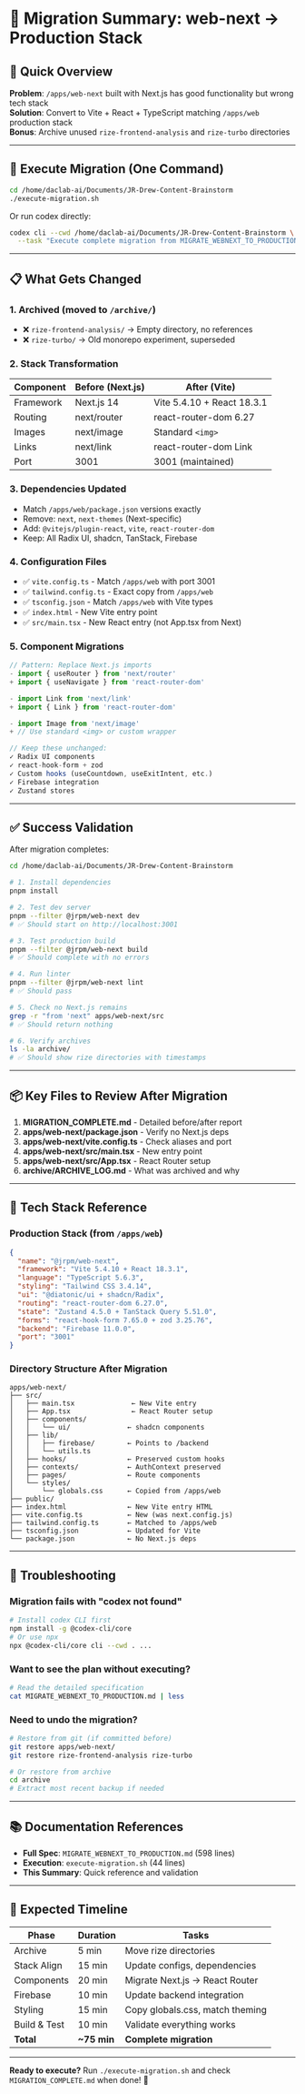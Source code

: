 # 🎯 Migration Summary: web-next → Production Stack

## 📌 Quick Overview

**Problem**: `/apps/web-next` built with Next.js has good functionality but wrong tech stack  
**Solution**: Convert to Vite + React + TypeScript matching `/apps/web` production stack  
**Bonus**: Archive unused `rize-frontend-analysis` and `rize-turbo` directories  

---

## 🚀 Execute Migration (One Command)

```bash
cd /home/daclab-ai/Documents/JR-Drew-Content-Brainstorm
./execute-migration.sh
```

Or run codex directly:
```bash
codex cli --cwd /home/daclab-ai/Documents/JR-Drew-Content-Brainstorm \
  --task "Execute complete migration from MIGRATE_WEBNEXT_TO_PRODUCTION.md"
```

---

## 📋 What Gets Changed

### 1. Archived (moved to `/archive/`)
- ❌ `rize-frontend-analysis/` → Empty directory, no references
- ❌ `rize-turbo/` → Old monorepo experiment, superseded

### 2. Stack Transformation
| Component | Before (Next.js) | After (Vite) |
|-----------|-----------------|--------------|
| Framework | Next.js 14 | Vite 5.4.10 + React 18.3.1 |
| Routing | next/router | react-router-dom 6.27 |
| Images | next/image | Standard `<img>` |
| Links | next/link | react-router-dom Link |
| Port | 3001 | 3001 (maintained) |

### 3. Dependencies Updated
- Match `/apps/web/package.json` versions exactly
- Remove: `next`, `next-themes` (Next-specific)
- Add: `@vitejs/plugin-react`, `vite`, `react-router-dom`
- Keep: All Radix UI, shadcn, TanStack, Firebase

### 4. Configuration Files
- ✅ `vite.config.ts` - Match `/apps/web` with port 3001
- ✅ `tailwind.config.ts` - Exact copy from `/apps/web`
- ✅ `tsconfig.json` - Match `/apps/web` with Vite types
- ✅ `index.html` - New Vite entry point
- ✅ `src/main.tsx` - New React entry (not App.tsx from Next)

### 5. Component Migrations
```typescript
// Pattern: Replace Next.js imports
- import { useRouter } from 'next/router'
+ import { useNavigate } from 'react-router-dom'

- import Link from 'next/link'
+ import { Link } from 'react-router-dom'

- import Image from 'next/image'
+ // Use standard <img> or custom wrapper

// Keep these unchanged:
✓ Radix UI components
✓ react-hook-form + zod
✓ Custom hooks (useCountdown, useExitIntent, etc.)
✓ Firebase integration
✓ Zustand stores
```

---

## ✅ Success Validation

After migration completes:

```bash
cd /home/daclab-ai/Documents/JR-Drew-Content-Brainstorm

# 1. Install dependencies
pnpm install

# 2. Test dev server
pnpm --filter @jrpm/web-next dev
# ✅ Should start on http://localhost:3001

# 3. Test production build
pnpm --filter @jrpm/web-next build
# ✅ Should complete with no errors

# 4. Run linter
pnpm --filter @jrpm/web-next lint
# ✅ Should pass

# 5. Check no Next.js remains
grep -r "from 'next" apps/web-next/src
# ✅ Should return nothing

# 6. Verify archives
ls -la archive/
# ✅ Should show rize directories with timestamps
```

---

## 📦 Key Files to Review After Migration

1. **MIGRATION_COMPLETE.md** - Detailed before/after report
2. **apps/web-next/package.json** - Verify no Next.js deps
3. **apps/web-next/vite.config.ts** - Check aliases and port
4. **apps/web-next/src/main.tsx** - New entry point
5. **apps/web-next/src/App.tsx** - React Router setup
6. **archive/ARCHIVE_LOG.md** - What was archived and why

---

## 🎯 Tech Stack Reference

### Production Stack (from `/apps/web`)
```json
{
  "name": "@jrpm/web-next",
  "framework": "Vite 5.4.10 + React 18.3.1",
  "language": "TypeScript 5.6.3",
  "styling": "Tailwind CSS 3.4.14",
  "ui": "@diatonic/ui + shadcn/Radix",
  "routing": "react-router-dom 6.27.0",
  "state": "Zustand 4.5.0 + TanStack Query 5.51.0",
  "forms": "react-hook-form 7.65.0 + zod 3.25.76",
  "backend": "Firebase 11.0.0",
  "port": "3001"
}
```

### Directory Structure After Migration
```
apps/web-next/
├── src/
│   ├── main.tsx              ← New Vite entry
│   ├── App.tsx               ← React Router setup
│   ├── components/
│   │   └── ui/              ← shadcn components
│   ├── lib/
│   │   ├── firebase/        ← Points to /backend
│   │   └── utils.ts
│   ├── hooks/               ← Preserved custom hooks
│   ├── contexts/            ← AuthContext preserved
│   ├── pages/               ← Route components
│   └── styles/
│       └── globals.css      ← Copied from /apps/web
├── public/
├── index.html               ← New Vite entry HTML
├── vite.config.ts           ← New (was next.config.js)
├── tailwind.config.ts       ← Matched to /apps/web
├── tsconfig.json            ← Updated for Vite
└── package.json             ← No Next.js deps
```

---

## 🔧 Troubleshooting

### Migration fails with "codex not found"
```bash
# Install codex CLI first
npm install -g @codex-cli/core
# Or use npx
npx @codex-cli/core cli --cwd . ...
```

### Want to see the plan without executing?
```bash
# Read the detailed specification
cat MIGRATE_WEBNEXT_TO_PRODUCTION.md | less
```

### Need to undo the migration?
```bash
# Restore from git (if committed before)
git restore apps/web-next/
git restore rize-frontend-analysis rize-turbo

# Or restore from archive
cd archive
# Extract most recent backup if needed
```

---

## 📚 Documentation References

- **Full Spec**: `MIGRATE_WEBNEXT_TO_PRODUCTION.md` (598 lines)
- **Execution**: `execute-migration.sh` (44 lines)
- **This Summary**: Quick reference and validation

---

## 🎯 Expected Timeline

| Phase | Duration | Tasks |
|-------|----------|-------|
| Archive | 5 min | Move rize directories |
| Stack Align | 15 min | Update configs, dependencies |
| Components | 20 min | Migrate Next.js → React Router |
| Firebase | 10 min | Update backend integration |
| Styling | 15 min | Copy globals.css, match theming |
| Build & Test | 10 min | Validate everything works |
| **Total** | **~75 min** | **Complete migration** |

---

**Ready to execute?** Run `./execute-migration.sh` and check `MIGRATION_COMPLETE.md` when done! 🚀
